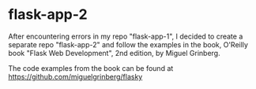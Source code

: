 # flask-app-2

After encountering errors in my repo "flask-app-1", I decided to create a separate repo "flask-app-2" and follow the examples in the book, O'Reilly book "Flask Web Development", 2nd edition, by Miguel Grinberg.

The code examples from the book can be found at https://github.com/miguelgrinberg/flasky
